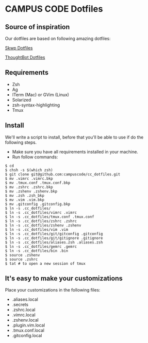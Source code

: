 CAMPUS CODE Dotfiles
====================

## Source of inspiration

Our dotfiles are based on following amazing dotfiles:

[Skwp Dotfiles](http://github.com/skwp/dotfiles)

[ThoughtBot Dotfiles](http://github.com/thoughtbot/dotfiles)

## Requirements

* Zsh
* Ag
* ITerm (Mac) or GVim (Linux)
* Solarized
* zsh-syntax-highlighting
* Tmux

## Install

We'll write a script to install, before that you'll be able to use if do the following
steps.

* Make sure you have all requirements installed in your machine.
* Run follow commands:

```
$ cd
$ chsh -s $(which zsh)
$ git clone git@github.com:campuscode/cc_dotfiles.git
$ mv .vimrc .vimrc.bkp
$ mv .tmux.conf .tmux.conf.bkp
$ mv .zshrc .zshrc.bkp
$ mv .zshenv .zshenv.bkp
$ mv .zsh .zsh_bkp
$ mv .vim .vim.bkp
$ mv .gitconfig .gitconfig.bkp
$ ln -s .cc_dotfiles/
$ ln -s .cc_dotfiles/vimrc .vimrc
$ ln -s .cc_dotfiles/tmux.conf .tmux.conf
$ ln -s .cc_dotfiles/zshrc .zshrc
$ ln -s .cc_dotfiles/zshenv .zshenv
$ ln -s .cc_dotfiles/vim .vim
$ ln -s .cc_dotfiles/git/gitconfig .gitconfig
$ ln -s .cc_dotfiles/git/gitignore .gitignore
$ ln -s .cc_dotfiles/aliases.zsh .aliases.zsh
$ ln -s .cc_dotfiles/gemrc .gemrc
$ ln -s .cc_dotfiles/bin .bin
$ source .zshenv
$ source .zshrc
$ tat # to open a new session of tmux
```

## It's easy to make your customizations

Place your customizations in the following files:

* .aliases.local
* .secrets
* .zshrc.local
* .vimrc.local
* .zshenv.local
* .plugin.vim.local
* .tmux.conf.local
* .gitconfig.local
